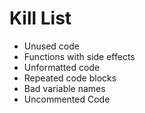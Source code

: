 Kill List
=========
* Unused code
* Functions with side effects
* Unformatted code
* Repeated code blocks
* Bad variable names
* Uncommented Code
